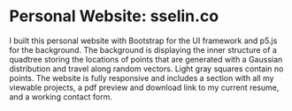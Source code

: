 # Personal Website: sselin.co

I built this personal website with Bootstrap for the UI framework and p5.js for the background. The background is displaying the inner structure of a quadtree storing the locations of points that are generated with a Gaussian distribution and travel along random vectors. Light gray squares contain no points. The website is fully responsive and includes a section with all my viewable projects, a pdf preview and download link to my current resume, and a working contact form. 
